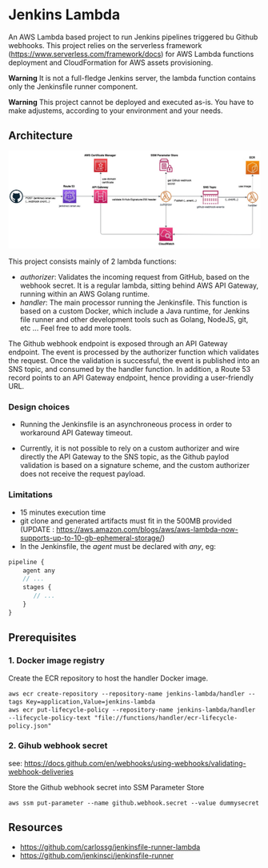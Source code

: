 # Jenkins Lambda

An AWS Lambda based project to run Jenkins pipelines triggered bu Github webhooks.
This project relies on the serverless framework (https://www.serverless.com/framework/docs) for AWS Lambda functions deployment and CloudFormation for AWS assets provisioning.

**Warning** It is not a full-fledge Jenkins server, the lambda function contains only the Jenkinsfile runner component.

**Warning** This project cannot be deployed and executed as-is. You have to make adjustems, according to your environment and your needs.

## Architecture

![image design](./doc/design.jpg)

This project consists mainly of 2 lambda functions:

- _authorizer_: Validates the incoming request from GitHub, based on the webhook secret. It is a regular lambda, sitting behind AWS API Gateway, running within an AWS Golang runtime.
- _handler_: The main processor running the Jenkinsfile. This function is based on a custom Docker, which include a Java runtime, for Jenkins file runner and other development tools such as Golang, NodeJS, git, etc ... Feel free to add more tools.

The Github webhook endpoint is exposed through an API Gateway endpoint. The event is processed by the authorizer function which validates the request. Once the validation is successful, the event is published into an SNS topic, and consumed by the handler function. In addition, a Route 53 record points to an API Gateway endpoint, hence providing a user-friendly URL.

### Design choices

- Running the Jenkinsfile is an asynchroneous process in order to workaround API Gateway timeout.

- Currently, it is not possible to rely on a custom authorizer and wire directly the API Gateway to the SNS topic, as the Github paylod validation is based on a signature scheme, and the custom authorizer does not receive the request payload.

### Limitations

- 15 minutes execution time
- git clone and generated artifacts must fit in the 500MB provided (UPDATE : https://aws.amazon.com/blogs/aws/aws-lambda-now-supports-up-to-10-gb-ephemeral-storage/)
- In the Jenkinsfile, the _agent_ must be declared with _any_, eg:

```javascript
pipeline {
    agent any
    // ...
    stages {
       // ...
    }
}
```

## Prerequisites

### 1. Docker image registry

Create the ECR repository to host the handler Docker image.

```shell
aws ecr create-repository --repository-name jenkins-lambda/handler --tags Key=application,Value=jenkins-lambda
aws ecr put-lifecycle-policy --repository-name jenkins-lambda/handler --lifecycle-policy-text "file://functions/handler/ecr-lifecycle-policy.json"
```

### 2. Gihub webhook secret

see: https://docs.github.com/en/webhooks/using-webhooks/validating-webhook-deliveries

Store the Github webhook secret into SSM Parameter Store

```shell
aws ssm put-parameter --name github.webhook.secret --value dummysecret
```

## Resources

- https://github.com/carlossg/jenkinsfile-runner-lambda
- https://github.com/jenkinsci/jenkinsfile-runner
